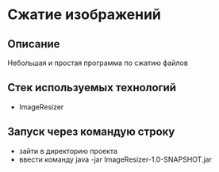# Сжатие изображений

## Описание
Небольшая и простая программа по сжатию файлов


## Стек используемых технологий
+ ImageResizer

## Запуск через командую строку
+ зайти в директорию проекта
+ ввести команду java -jar ImageResizer-1.0-SNAPSHOT.jar
